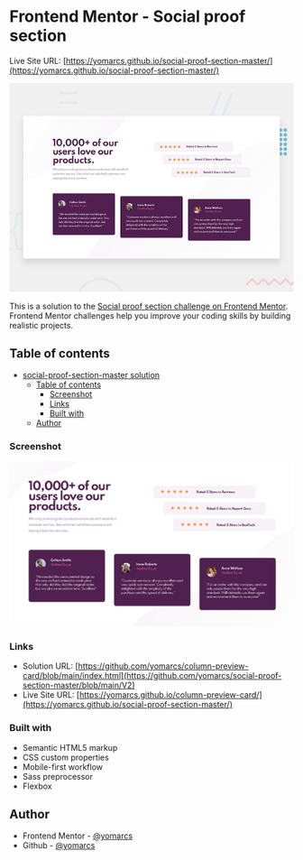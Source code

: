 # Frontend Mentor - Social proof section

Live Site URL: [https://yomarcs.github.io/social-proof-section-master/](https://yomarcs.github.io/social-proof-section-master/)

![Design preview for the 3-column preview card coding challenge](./design/desktop-preview.jpg)

This is a solution to the [Social proof section challenge on Frontend Mentor](https://www.frontendmentor.io/challenges/social-proof-section-6e0qTv_bA). Frontend Mentor challenges help you improve your coding skills by building realistic projects. 

## Table of contents

- [social-proof-section-master solution](#social-proof-section-master-solution)
  - [Table of contents](#table-of-contents)
    - [Screenshot](#screenshot)
    - [Links](#links)
    - [Built with](#built-with)
  - [Author](#author)

### Screenshot

![social-proof-section-master solution](./design/screenshot-solution.png)

### Links

- Solution URL: [https://github.com/yomarcs/column-preview-card/blob/main/index.html](https://github.com/yomarcs/social-proof-section-master/blob/main/V2)
- Live Site URL: [https://yomarcs.github.io/column-preview-card/](https://yomarcs.github.io/social-proof-section-master/)

### Built with

- Semantic HTML5 markup
- CSS custom properties
- Mobile-first workflow
- Sass preprocessor
- Flexbox

## Author

- Frontend Mentor - [@yomarcs](https://www.frontendmentor.io/profile/yomarcs)
- Github - [@yomarcs](https://github.com/yomarcs)